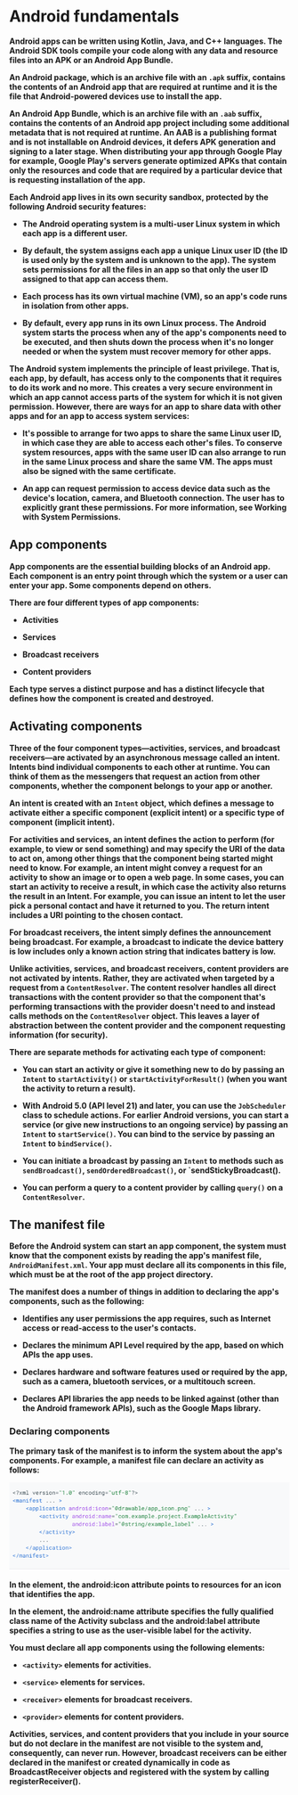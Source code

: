 # Android fundamentals

**Android apps can be written using Kotlin, Java, and C++ languages. The Android SDK tools compile your code along with any data and resource files into an APK or an Android App Bundle.**

**An Android package, which is an archive file with an `.apk` suffix, contains the contents of an Android app that are required at runtime and it is the file that Android-powered devices use to install the app.**

**An Android App Bundle, which is an archive file with an `.aab` suffix, contains the contents of an Android app project including some additional metadata that is not required at runtime. An AAB is a publishing format and is not installable on Android devices, it defers APK generation and signing to a later stage. When distributing your app through Google Play for example, Google Play's servers generate optimized APKs that contain only the resources and code that are required by a particular device that is requesting installation of the app.**

**Each Android app lives in its own security sandbox, protected by the following Android security features:**

+ **The Android operating system is a multi-user Linux system in which each app is a different user.**

+ **By default, the system assigns each app a unique Linux user ID (the ID is used only by the system and is unknown to the app). The system sets permissions for all the files in an app so that only the user ID assigned to that app can access them.**

+ **Each process has its own virtual machine (VM), so an app's code runs in isolation from other apps.**

+ **By default, every app runs in its own Linux process. The Android system starts the process when any of the app's components need to be executed, and then shuts down the process when it's no longer needed or when the system must recover memory for other apps.**

**The Android system implements the principle of least privilege. That is, each app, by default, has access only to the components that it requires to do its work and no more. This creates a very secure environment in which an app cannot access parts of the system for which it is not given permission. However, there are ways for an app to share data with other apps and for an app to access system services:**

+ **It's possible to arrange for two apps to share the same Linux user ID, in which case they are able to access each other's files. To conserve system resources, apps with the same user ID can also arrange to run in the same Linux process and share the same VM. The apps must also be signed with the same certificate.**

+ **An app can request permission to access device data such as the device's location, camera, and Bluetooth connection. The user has to explicitly grant these permissions. For more information, see Working with System Permissions.**

## App components

**App components are the essential building blocks of an Android app. Each component is an entry point through which the system or a user can enter your app. Some components depend on others.**

**There are four different types of app components:**

+ **Activities**

+ **Services**

+ **Broadcast receivers**

+ **Content providers**

**Each type serves a distinct purpose and has a distinct lifecycle that defines how the component is created and destroyed.**

## Activating components

**Three of the four component types—activities, services, and broadcast receivers—are activated by an asynchronous message called an intent. Intents bind individual components to each other at runtime. You can think of them as the messengers that request an action from other components, whether the component belongs to your app or another.**

**An intent is created with an `Intent` object, which defines a message to activate either a specific component (explicit intent) or a specific type of component (implicit intent).**

**For activities and services, an intent defines the action to perform (for example, to view or send something) and may specify the URI of the data to act on, among other things that the component being started might need to know. For example, an intent might convey a request for an activity to show an image or to open a web page. In some cases, you can start an activity to receive a result, in which case the activity also returns the result in an Intent. For example, you can issue an intent to let the user pick a personal contact and have it returned to you. The return intent includes a URI pointing to the chosen contact.**

**For broadcast receivers, the intent simply defines the announcement being broadcast. For example, a broadcast to indicate the device battery is low includes only a known action string that indicates battery is low.**

**Unlike activities, services, and broadcast receivers, content providers are not activated by intents. Rather, they are activated when targeted by a request from a `ContentResolver`. The content resolver handles all direct transactions with the content provider so that the component that's performing transactions with the provider doesn't need to and instead calls methods on the `ContentResolver` object. This leaves a layer of abstraction between the content provider and the component requesting information (for security).**

**There are separate methods for activating each type of component:**

+ **You can start an activity or give it something new to do by passing an `Intent` to `startActivity()` or `startActivityForResult()` (when you want the activity to return a result).**

+ **With Android 5.0 (API level 21) and later, you can use the `JobScheduler` class to schedule actions. For earlier Android versions, you can start a service (or give new instructions to an ongoing service) by passing an `Intent` to `startService()`. You can bind to the service by passing an `Intent` to `bindService()`.**

+ **You can initiate a broadcast by passing an `Intent` to methods such as `sendBroadcast()`, `sendOrderedBroadcast()`, or `sendStickyBroadcast().**

+ **You can perform a query to a content provider by calling `query()` on a `ContentResolver`.**

## The manifest file

**Before the Android system can start an app component, the system must know that the component exists by reading the app's manifest file, `AndroidManifest.xml`. Your app must declare all its components in this file, which must be at the root of the app project directory.**

**The manifest does a number of things in addition to declaring the app's components, such as the following:**

+ **Identifies any user permissions the app requires, such as Internet access or read-access to the user's contacts.**

+ **Declares the minimum API Level required by the app, based on which APIs the app uses.**

+ **Declares hardware and software features used or required by the app, such as a camera, bluetooth services, or a multitouch screen.**

+ **Declares API libraries the app needs to be linked against (other than the Android framework APIs), such as the Google Maps library.**

### Declaring components

**The primary task of the manifest is to inform the system about the app's components. For example, a manifest file can declare an activity as follows:** <br>

![26](../img/26.png)<br>

**In the <application> element, the android:icon attribute points to resources for an icon that identifies the app.**

**In the <activity> element, the android:name attribute specifies the fully qualified class name of the Activity subclass and the android:label attribute specifies a string to use as the user-visible label for the activity.**

**You must declare all app components using the following elements:**

+ **`<activity>` elements for activities.**

+ **`<service>` elements for services.**

+ **`<receiver>` elements for broadcast receivers.**

+ **`<provider>` elements for content providers.**

**Activities, services, and content providers that you include in your source but do not declare in the manifest are not visible to the system and, consequently, can never run. However, broadcast receivers can be either declared in the manifest or created dynamically in code as BroadcastReceiver objects and registered with the system by calling registerReceiver().**

